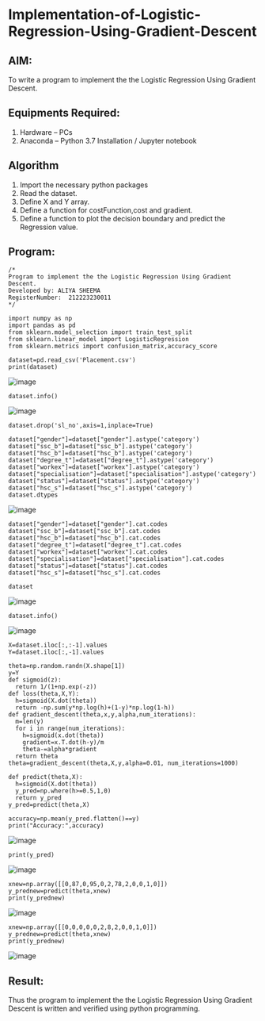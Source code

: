 # Implementation-of-Logistic-Regression-Using-Gradient-Descent

## AIM:
To write a program to implement the the Logistic Regression Using Gradient Descent.

## Equipments Required:
1. Hardware – PCs
2. Anaconda – Python 3.7 Installation / Jupyter notebook

## Algorithm
1. Import the necessary python packages
2. Read the dataset.
3. Define X and Y array.
4. Define a function for costFunction,cost and gradient.
5. Define a function to plot the decision boundary and predict the Regression value.

## Program:
```
/*
Program to implement the the Logistic Regression Using Gradient Descent.
Developed by: ALIYA SHEEMA
RegisterNumber:  212223230011
*/
```
```
import numpy as np
import pandas as pd
from sklearn.model_selection import train_test_split
from sklearn.linear_model import LogisticRegression
from sklearn.metrics import confusion_matrix,accuracy_score
```

```
dataset=pd.read_csv('Placement.csv')
print(dataset)
```

![image](https://github.com/user-attachments/assets/4f338dfa-021e-4341-a39a-958bc9a7aeea)

```
dataset.info()
```

![image](https://github.com/user-attachments/assets/e16687f3-c809-47ff-a8cb-0812d1ad7ce2)

```
dataset.drop('sl_no',axis=1,inplace=True)
```
```
dataset["gender"]=dataset["gender"].astype('category')
dataset["ssc_b"]=dataset["ssc_b"].astype('category')
dataset["hsc_b"]=dataset["hsc_b"].astype('category')
dataset["degree_t"]=dataset["degree_t"].astype('category')
dataset["workex"]=dataset["workex"].astype('category')
dataset["specialisation"]=dataset["specialisation"].astype('category')
dataset["status"]=dataset["status"].astype('category')
dataset["hsc_s"]=dataset["hsc_s"].astype('category')
dataset.dtypes
```

![image](https://github.com/user-attachments/assets/165bba28-142a-406e-9772-ddcfb130d013)

```
dataset["gender"]=dataset["gender"].cat.codes
dataset["ssc_b"]=dataset["ssc_b"].cat.codes
dataset["hsc_b"]=dataset["hsc_b"].cat.codes
dataset["degree_t"]=dataset["degree_t"].cat.codes
dataset["workex"]=dataset["workex"].cat.codes
dataset["specialisation"]=dataset["specialisation"].cat.codes
dataset["status"]=dataset["status"].cat.codes
dataset["hsc_s"]=dataset["hsc_s"].cat.codes

dataset
```

![image](https://github.com/user-attachments/assets/34cd16f0-d35b-4468-99e9-8cecd2b4e06d)

```
dataset.info()
```

![image](https://github.com/user-attachments/assets/9f5e4da6-41b7-47d3-84fb-8b42af54920d)

```
X=dataset.iloc[:,:-1].values
Y=dataset.iloc[:,-1].values
```
```
theta=np.random.randn(X.shape[1])
y=Y
def sigmoid(z):
  return 1/(1+np.exp(-z))
def loss(theta,X,Y):
  h=sigmoid(X.dot(theta))
  return -np.sum(y*np.log(h)+(1-y)*np.log(1-h))
def gradient_descent(theta,x,y,alpha,num_iterations):
  m=len(y)
  for i in range(num_iterations):
    h=sigmoid(x.dot(theta))
    gradient=x.T.dot(h-y)/m
    theta-=alpha*gradient
  return theta
theta=gradient_descent(theta,X,y,alpha=0.01, num_iterations=1000)
```
```
def predict(theta,X):
  h=sigmoid(X.dot(theta))
  y_pred=np.where(h>=0.5,1,0)
  return y_pred
y_pred=predict(theta,X)
```
```
accuracy=np.mean(y_pred.flatten()==y)
print("Accuracy:",accuracy)
```
![image](https://github.com/user-attachments/assets/e7f80bed-667e-4084-85de-b7d990878236)

```
print(y_pred)
```

![image](https://github.com/user-attachments/assets/1150b97f-1352-42f2-8459-fbde054fd65b)

```
xnew=np.array([[0,87,0,95,0,2,78,2,0,0,1,0]])
y_prednew=predict(theta,xnew)
print(y_prednew)
```
![image](https://github.com/user-attachments/assets/443c7282-8d23-4798-9542-85f4ded46dc0)

```
xnew=np.array([[0,0,0,0,0,2,8,2,0,0,1,0]])
y_prednew=predict(theta,xnew)
print(y_prednew)
```

![image](https://github.com/user-attachments/assets/36181cc3-5c44-4301-85b8-776300916225)

## Result:
Thus the program to implement the the Logistic Regression Using Gradient Descent is written and verified using python programming.

